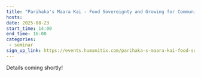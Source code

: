 ```yaml
---
title: "Parihaka's Maara Kai - Food Sovereignty and Growing for Communities"
hosts:
date: 2025-08-23
start_time: 14:00
end_time: 16:00
categories:
 - seminar
sign_up_link: https://events.humanitix.com/parihaka-s-maara-kai-food-sovereignty-and-growing-for-communities/tickets
---
```


Details coming shortly!

